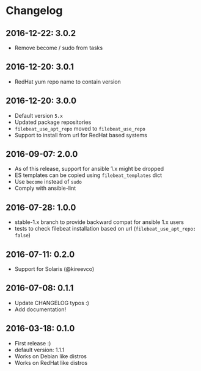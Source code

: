 # Changelog

## 2016-12-22: 3.0.2
  - Remove become / sudo from tasks

## 2016-12-20: 3.0.1
  - RedHat yum repo name to contain version

## 2016-12-20: 3.0.0
  - Default version `5.x`
  - Updated package repositories 
  - `filebeat_use_apt_repo` moved to `filebeat_use_repo`
  - Support to install from url for RedHat based systems

## 2016-09-07: 2.0.0
  - As of this release, support for ansible 1.x might be dropped
  - ES templates can be copied using `filebeat_templates` dict
  - Use `become` instead of `sudo`
  - Comply with ansible-lint

## 2016-07-28: 1.0.0
  - stable-1.x branch to provide backward compat for ansible 1.x users
  - tests to check filebeat installation based on url 
    (`filebeat_use_apt_repo: false`)

## 2016-07-11: 0.2.0
  - Support for Solaris (@kireevco)

## 2016-07-08: 0.1.1
  - Update CHANGELOG typos :)
  - Add documentation!

## 2016-03-18: 0.1.0

  - First release :)
  - default version: 1.1.1
  - Works on Debian like distros
  - Works on RedHat like distros

